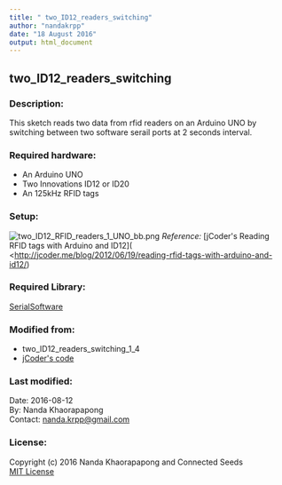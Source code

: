 ```yaml
---
title: " two_ID12_readers_switching"
author: "nandakrpp"
date: "18 August 2016"
output: html_document
---
```

## two_ID12_readers_switching
### Description:
  This sketch reads two data from rfid readers on an Arduino UNO
  by switching between two software serail ports at 2 seconds interval.
  
### Required hardware:
* An Arduino UNO
* Two Innovations ID12 or ID20
* An 125kHz RFID tags
  
### Setup: 
  
  ![two_ID12_RFID_readers_1_UNO_bb.png](http://nandadoes.com/download_seeds/docu_media/two_ID12_RFID_readers_1_UNO_bb.png) _Reference:_ [jCoder's Reading RFID tags with Arduino and ID12](
  <http://jcoder.me/blog/2012/06/19/reading-rfid-tags-with-arduino-and-id12/)
  
  
  
### Required Library:
[SerialSoftware](https://github.com/arduino/Arduino/tree/master/hardware/arduino/avr/libraries/SoftwareSerial/src)

### Modified from: 
  * two_ID12_readers_switching_1_4
  * [jCoder's code](http://blog.jcoder.me/files/arduino/RFIDReaderExample.txt)
  
  
### Last modified: 
Date: 2016-08-12  
By: Nanda Khaorapapong  
Contact: nanda.krpp@gmail.com
  
### License: 
Copyright (c) 2016 Nanda Khaorapapong and Connected Seeds    
[MIT License](https://opensource.org/licenses/MIT)




